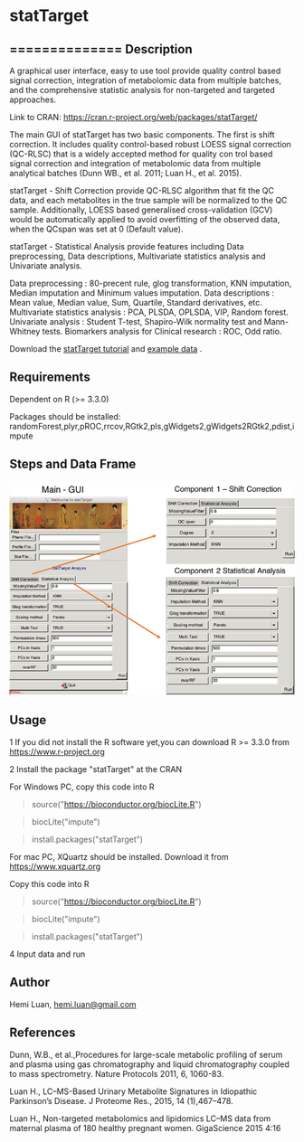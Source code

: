 # statTarget
==============
Description
-----------------
A graphical user interface, easy to use tool provide quality control based signal correction, integration of metabolomic data from multiple batches, and the comprehensive statistic analysis for non-targeted and targeted approaches.

Link to CRAN: https://cran.r-project.org/web/packages/statTarget/

The main GUI of statTarget has two basic components. The first is shift correction. It includes quality control-based robust LOESS signal correction (QC-RLSC) that is a widely accepted method for quality con trol based signal correction and integration of metabolomic data from multiple analytical batches (Dunn WB., et al. 2011; Luan H., et al. 2015).

statTarget - Shift Correction provide QC-RLSC algorithm that fit the QC data, and each metabolites in the true sample will be normalized to the QC sample. Additionally, LOESS based generalised cross-validation (GCV) would be automatically applied to avoid overfitting of the observed data, when the QCspan was set at 0 (Default value).

statTarget - Statistical Analysis provide features including Data preprocessing, Data descriptions, Multivariate statistics analysis and Univariate analysis.

Data preprocessing : 80-precent rule, glog transformation, KNN imputation, Median imputation and Minimum values imputation.
Data descriptions : Mean value, Median value, Sum, Quartile, Standard derivatives, etc.
Multivariate statistics analysis : PCA, PLSDA, OPLSDA, VIP, Random forest.
Univariate analysis : Student T-test, Shapiro-Wilk normality test and Mann-Whitney tests.
Biomarkers analysis for Clinical research : ROC, Odd ratio.

Download the [statTarget tutorial](https://github.com/13479776/Picture/blob/master/statTarget%20tutorial%20.pptx "statTarget tutorial .pptx") and [example data](https://github.com/13479776/statTarget/blob/master/Data_example.zip "Data_example.zip") .

Requirements
-----------------

Dependent on R (>= 3.3.0)

Packages should be installed:
randomForest,plyr,pROC,rrcov,RGtk2,pls,gWidgets2,gWidgets2RGtk2,pdist,impute

Steps and Data Frame
-----------------
![github](https://github.com/13479776/Picture/blob/master/main_gui8.jpg "13479776")


Usage
-----------------

1 If you did not install the R software yet,you can download R >= 3.3.0  from https://www.r-project.org

2 Install the package "statTarget" at the CRAN
 
  For Windows PC, copy this code into R 
  
  > source("https://bioconductor.org/biocLite.R")
  
  > biocLite("impute")

  > install.packages("statTarget") 
  
  For mac PC, XQuartz should be installed. Download it from https://www.xquartz.org
  
  Copy this code into R
  
  > source("https://bioconductor.org/biocLite.R")
  
  > biocLite("impute")

  > install.packages("statTarget") 

4 Input data and run

Author
-----------------

Hemi Luan, hemi.luan@gmail.com

References
-----------------
Dunn, W.B., et al.,Procedures for large-scale metabolic profiling of serum and plasma using gas chromatography and liquid chromatography coupled to mass spectrometry. Nature Protocols 2011, 6, 1060-83.

Luan H., LC–MS-Based Urinary Metabolite Signatures in Idiopathic Parkinson’s Disease. J Proteome Res., 2015, 14 (1),467–478.

Luan H., Non-targeted metabolomics and lipidomics LC–MS data from maternal plasma of 180 healthy pregnant women. GigaScience 2015 4:16
